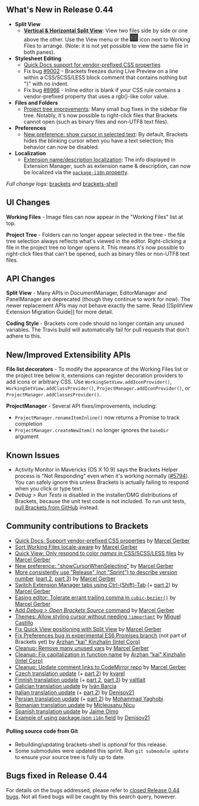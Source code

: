 What's New in Release 0.44
--------------------------
* **Split View**
    * **[Vertical & Horizontal Split View](https://trello.com/c/WLeAC84F/1290-splitview-landing-in-master)**: View two files side by side or one above the other. Use the View menu or the ![Split View icon](images/splitview-icon.png) icon next to Working Files to arrange. (Note: it is not yet possible to view the same file in both panes).
* **Stylesheet Editing**
    * [Quick Docs support for vendor-prefixed CSS properties](https://github.com/adobe/brackets/pull/8739)
    * Fix bug [#9002](https://github.com/adobe/brackets/issues/9002) - Brackets freezes during Live Preview on a line within a CSS/SCSS/LESS block comment that contains nothing but "}" with no indent.
    * Fix bug [#8966](https://github.com/adobe/brackets/issues/8966) - Inline editor is blank if your CSS rule contains a vendor-prefixed property that uses a rgb()-like color value.
* **Files and Folders**
    * [Project tree improvements](https://trello.com/c/R5VQiTnS/1353-project-manager-revamp): Many small bug fixes in the sidebar file tree. Notably, it's now possible to right-click files that Brackets cannot open (such as binary files and non-UTF8 text files).
* **Preferences**
    * [New preference: show cursor in selected text](https://github.com/adobe/brackets/pull/8972): By default, Brackets hides the blinking cursor when you have a text selection; this behavior can now be disabled.
* **Localization**
    * [Extension name/description localization](https://github.com/adobe/brackets/pull/8987): The info displayed in Extension Manager, such as extension name & description, can now be localized via the [`package-i18n` property](https://github.com/adobe/brackets/wiki/Extension-package-format#packagejson-format).


_Full change logs:_ [brackets](https://github.com/adobe/brackets/compare/release-0.43...release-0.44#commits_bucket) and [brackets-shell](https://github.com/adobe/brackets-shell/compare/release-0.43...release-0.44#commits_bucket)


UI Changes
----------
**Working Files** - Image files can now appear in the "Working Files" list at top.

**Project Tree** - Folders can no longer appear selected in the tree - the file tree selection always reflects what's viewed in the editor. Right-clicking a file in the project tree no longer opens it. This means it's now possible to right-click files that can't be opened, such as binary files or non-UTF8 text files.


API Changes
-----------
**Split View** - Many APIs in DocumentManager, EditorManager and PanelManager are deprecated (though they continue to work for now). The newer replacement APIs may not behave exactly the same. Read [[SplitView Extension Migration Guide]] for more detail.

**Coding Style** - Brackets core code should no longer contain any unused variables. The Travis build will automatically fail for pull requests that don't adhere to this.

New/Improved Extensibility APIs
-------------------------------
**File list decorators** - To modify the appearance of the Working Files list or the project tree below it, extensions can register decoration providers to add icons or arbitrary CSS. Use `WorkingSetView.addIconProvider()`, `WorkingSetView.addClassProvider()`, `ProjectManager.addIconProvider()`, or `ProjectManager.addClassesProvider()`.

**ProjectManager** - Several API fixes/improvements, including:
* `ProjectManager.renameItemInline()` now returns a Promise to track completion
* `ProjectManager.createNewItem()` no longer ignores the `baseDir` argument


Known Issues
------------
* Activity Monitor in Mavericks (OS X 10.9) says the Brackets Helper process is "Not Responding" even when it's working normally ([#5794](https://github.com/adobe/brackets/issues/5794)). You can safely ignore this unless Brackets is actually failing to respond when you click or type text.
* _Debug > Run Tests_ is disabled in the installer/DMG distributions of Brackets, because the unit test code is not included. To run unit tests, [pull Brackets from GitHub](https://github.com/adobe/brackets/wiki/How-to-Hack-on-Brackets#wiki-getcode) instead.


Community contributions to Brackets
-----------------------------------
* [Quick Docs: Support vendor-prefixed CSS properties](https://github.com/adobe/brackets/pull/8739) by [Marcel Gerber](https://github.com/MarcelGerber)
* [Sort Working Files locale-aware](https://github.com/adobe/brackets/pull/8971) by [Marcel Gerber](https://github.com/MarcelGerber)
* [Quick View: Only respond to color _names_ in CSS/SCSS/LESS files](https://github.com/adobe/brackets/pull/8156) by [Marcel Gerber](https://github.com/MarcelGerber)
* [New preference: "showCursorWhenSelecting"](https://github.com/adobe/brackets/pull/8972) by [Marcel Gerber](https://github.com/MarcelGerber)
* [More consistently use "Release" (not "Sprint") to describe version number](https://github.com/adobe/brackets-shell/pull/462) ([part 2](https://github.com/adobe/brackets/pull/8680), [part 3](https://github.com/adobe/brackets-shell/pull/466)) by [Marcel Gerber](https://github.com/MarcelGerber)
* [Switch Extension Manager tabs using Ctrl-(Shift)-Tab](https://github.com/adobe/brackets/pull/8856) (+ [part 2](https://github.com/adobe/brackets/pull/9226)) by [Marcel Gerber](https://github.com/MarcelGerber)
* [Easing editor: Tolerate errant trailing comma in `cubic-bezier()`](https://github.com/adobe/brackets/pull/8910) by [Marcel Gerber](https://github.com/MarcelGerber)
* [Add _Debug > Open Brackets Source_ command](https://github.com/adobe/brackets/pull/8859) by [Marcel Gerber](https://github.com/MarcelGerber)
* [Themes: Allow styling cursor without needing `!important`](https://github.com/adobe/brackets/pull/9061) by [Miguel Castillo](https://github.com/MiguelCastillo)
* [Fix Quick View positioning with Split View](https://github.com/adobe/brackets/pull/8976) by [Marcel Gerber](https://github.com/MarcelGerber)
* [Fix Preferences bug in experimental ES6 Promises branch](https://github.com/adobe/brackets/pull/9047) (not part of Brackets yet) by [Arzhan "kai" Kinzhalin (Intel Corp)](https://github.com/busykai)
* [Cleanup: Remove many unused vars](https://github.com/adobe/brackets/pull/8954) by [Marcel Gerber](https://github.com/MarcelGerber)
* [Cleanup: Fix capitalization in function name](https://github.com/adobe/brackets/pull/9081) by [Arzhan "kai" Kinzhalin (Intel Corp)](https://github.com/busykai)
* [Cleanup: Update comment links to CodeMirror repo](https://github.com/adobe/brackets/pull/9407) by [Marcel Gerber](https://github.com/MarcelGerber)
* [Czech translation update](https://github.com/adobe/brackets/pull/8926) (+ [part 2](https://github.com/adobe/brackets/pull/9100)) by [kvarel](https://github.com/kvarel)
* [Finnish translation update](https://github.com/adobe/brackets/pull/8939) (+ [part 2](https://github.com/adobe/brackets/pull/9156), [part 3](https://github.com/adobe/brackets/pull/9391)) by [valtlait](https://github.com/valtlait)
* [Galician translation update](https://github.com/adobe/brackets/pull/9297) by [Iván Barcia](https://github.com/ivarcia)
* [Italian translation update](https://github.com/adobe/brackets/pull/8964) (+ [part 2](https://github.com/adobe/brackets/pull/9422)) by [Denisov21](https://github.com/Denisov21)
* [Persian translation update](https://github.com/adobe/brackets/pull/9105) (+ [part 2](https://github.com/adobe/brackets/pull/9390)) by [Mohammad Yaghobi](https://github.com/mohammadyaghobi)
* [Romanian translation update](https://github.com/adobe/brackets/pull/9116) by [Micleusanu Nicu](https://github.com/micnic)
* [Spanish translation update](https://github.com/adobe/brackets/pull/9078) by [Jaime Olmo](https://github.com/jamesxv7)
* [Example of using package.json `i18n` field](https://github.com/adobe/brackets/pull/8828) by [Denisov21](https://github.com/Denisov21)


#### Pulling source code from Git
* Rebuilding/updating brackets-shell is _optional_ for this release.
* Some submodules were updated this sprint. Run `git submodule update` to ensure your source tree is fully up to date.


Bugs fixed in Release 0.44
--------------------------
For details on the bugs addressed, please refer to [closed Release 0.44 bugs](https://github.com/adobe/brackets/issues?q=is%3Aclosed+milestone%3A%22Release+0.44%22). Not all fixed bugs will be caught by this search query, however.